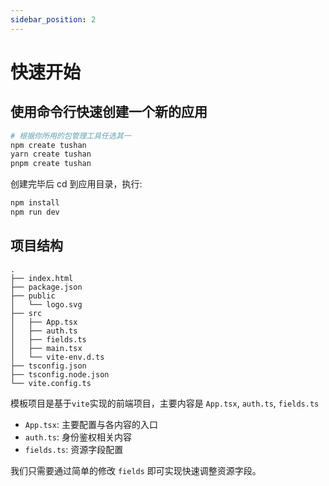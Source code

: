 ```yaml
---
sidebar_position: 2
---
```


# 快速开始

## 使用命令行快速创建一个新的应用

```bash
# 根据你所用的包管理工具任选其一
npm create tushan
yarn create tushan
pnpm create tushan
```

创建完毕后 cd 到应用目录，执行:

```bash
npm install
npm run dev
```

## 项目结构

```
.
├── index.html
├── package.json
├── public
│   └── logo.svg
├── src
│   ├── App.tsx
│   ├── auth.ts
│   ├── fields.ts
│   ├── main.tsx
│   └── vite-env.d.ts
├── tsconfig.json
├── tsconfig.node.json
└── vite.config.ts
```

模板项目是基于`vite`实现的前端项目，主要内容是 `App.tsx`, `auth.ts`, `fields.ts`

- `App.tsx`: 主要配置与各内容的入口
- `auth.ts`: 身份鉴权相关内容
- `fields.ts`: 资源字段配置

我们只需要通过简单的修改 `fields` 即可实现快速调整资源字段。
